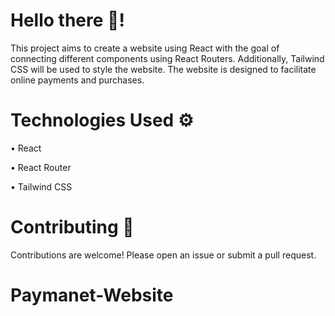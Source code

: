 # Hello there 👋!

This project aims to create a website using React with the goal of connecting different components using React Routers. Additionally, Tailwind CSS will be used to style the website. The website is designed to facilitate online payments and purchases.


# Technologies Used ⚙️

  • React
  
  • React Router
  
  • Tailwind CSS

# Contributing 💬

Contributions are welcome! Please open an issue or submit a pull request.
# Paymanet-Website
